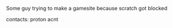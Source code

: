 Some guy trying to make a gamesite because scratch got blocked  

contacts:
  <a herf="mailto:chlorinatedpastries@proton.me">proton acnt<a/>

